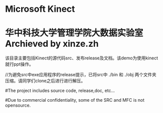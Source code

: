 # Microsoft Kinect
# 华中科技大学管理学院大数据实验室 Archieved by xinze.zh

该目录主要包括Kinect的源代码src、发布release及文档。该demo为使用kinect就行ppt操作。

//为避免src中exe应用程序的release提示，已将src中 ./bin 和 ./obj 两个文件夹压缩。请同学们clone之后进行进行解压。

#The project includes source code, release,doc, etc...

#Due to commercial confidentiality, some of the SRC and MFC is not opensource.
